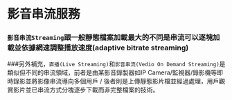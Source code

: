 # 影音串流服務
### `影音串流Streaming`跟一般靜態檔案加載最大的不同是串流可以逐塊加載並依據網速調整播放速度(adaptive bitrate streaming)
###另外補充，`直播(Live Streaming)`和`影音串流(Vedio On Demand Streaming)`是類似但不同的串流領域，前者是由某影音錄製器如IP Camera/監視器/錄影機等即時錄影並將影像串流導向多個用戶 / 後者則是上傳靜態影片檔並經過處理，用戶觀賞影片並已串流方式分塊逐步下載而非完整檔案的技術。
